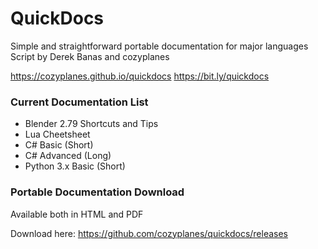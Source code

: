 # QuickDocs
Simple and straightforward portable documentation for major languages
Script by Derek Banas and cozyplanes

https://cozyplanes.github.io/quickdocs
https://bit.ly/quickdocs

### Current Documentation List

- Blender 2.79 Shortcuts and Tips
- Lua Cheetsheet
- C# Basic (Short)
- C# Advanced (Long)
- Python 3.x Basic (Short)

### Portable Documentation Download
Available both in HTML and PDF

Download here:
https://github.com/cozyplanes/quickdocs/releases

